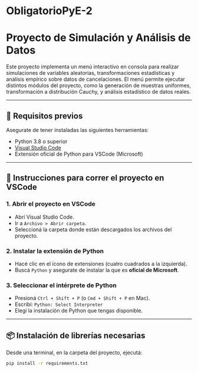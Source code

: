 # ObligatorioPyE-2

# Proyecto de Simulación y Análisis de Datos

Este proyecto implementa un menú interactivo en consola para realizar simulaciones de variables aleatorias, transformaciones estadísticas y análisis empírico sobre datos de cancelaciones. El menú permite ejecutar distintos módulos del proyecto, como la generación de muestras uniformes, transformación a distribución Cauchy, y análisis estadístico de datos reales.

---

## 🧰 Requisitos previos

Asegurate de tener instaladas las siguientes herramientas:

- Python 3.8 o superior
- [Visual Studio Code](https://code.visualstudio.com/)
- Extensión oficial de Python para VSCode (Microsoft)

---

## 🚀 Instrucciones para correr el proyecto en VSCode

### 1. Abrir el proyecto en VSCode
- Abrí Visual Studio Code.
- Ir a `Archivo > Abrir carpeta`.
- Seleccioná la carpeta donde están descargados los archivos del proyecto.

### 2. Instalar la extensión de Python
- Hacé clic en el ícono de extensiones (cuatro cuadrados a la izquierda).
- Buscá `Python` y asegurate de instalar la que es **oficial de Microsoft**.

### 3. Seleccionar el intérprete de Python
- Presioná `Ctrl + Shift + P` (o `Cmd + Shift + P` en Mac).
- Escribí: `Python: Select Interpreter`
- Elegí la instalación de Python que tengas disponible.

---

## 📦 Instalación de librerías necesarias

Desde una terminal, en la carpeta del proyecto, ejecutá:

```bash
pip install -r requirements.txt
